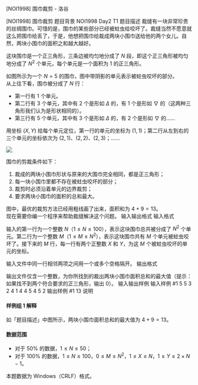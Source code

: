 



[NOI1998] 围巾裁剪 - 洛谷














[NOI1998] 围巾裁剪
题目背景
NOI1998 Day2 T1
题目描述
裁缝有一块非常珍贵的丝绸围巾。可惜的是，围巾的某些部分已经被蛀虫给咬坏了。裁缝当然不愿意就这么把围巾给丢了，于是，他想把围巾给裁成两块小围巾送给他的两个女儿。自然，两块小围巾的面积之和越大越好。

这块围巾是一个正三角形，三条边被均匀地分成了 $N$ 段，即这个正三角形被均匀地分成了 $N^2$ 个单元，每个单元是一个面积为 $1$ 的正三角形。

如图所示为一个 $N=5$ 的围巾，图中带阴影的单元表示被蛀虫咬坏的部分。  
从上往下看，围巾被分成了 $N$ 行：
- 第一行有 $1$ 个单元。
- 第二行有 $3$ 个单元，其中有 $2$ 个是形如 $\Delta$ 的，有 $1$ 个是形如 $\nabla$ 的（这两种三角形我们认为是形状相同的）。
- 第三行有 $5$ 个单元，其中有 $3$ 个是形如 $\Delta$ 的，有 $2$ 个是形如 $\nabla$ 的……

用坐标 $(X,Y)$ 给每个单元定位，第一行的单元的坐标为 $(1,1)$；第二行从左到右的三个单元的坐标依次为 $(2,1)$、$(2,2)$、$(2,3)$；……

![](https://cdn.luogu.com.cn/upload/image_hosting/rwklebsy.png)

围巾的剪裁条件如下：  
  1. 裁成的两块小围巾形状与原来的大围巾完全相同，都是正三角形；
  2. 每一块小围巾里都不存在被蛀虫咬坏的部分；
  3. 裁剪时必须沿着单元的边界裁剪；
  4. 要求两块小围巾的面积的总和最大。

图中，最优的裁剪方法已经用粗线画了出来，面积和为 $4+9=13$。  
现在需要你编一个程序来帮助裁缝解决这个问题。
输入输出格式
输入格式

输入的第一行为一个整数 $N$（$1\leq N\leq100$），表示这块围巾总共被分成了 $N^2$ 个单元。第二行为一个整数 $M$（$1\leq M\leq N^2$），表示这块围巾共有 $M$ 个单元被蛀虫咬坏了。接下来的 $M$ 行，每一行有两个正整数 $X$ 和 $Y$，为这 $M$ 个被蛀虫咬坏的单元的坐标。

输入文件中同一行相邻两项之间用一个或多个空格隔开。
输出格式

输出文件仅含一个整数，为你所找到的裁出两块小围巾面积总和的最大值（提示：如果找不到两个符合要求的正三角形，输出 $0$）。
输入输出样例
输入样例 #1
5
5
3 2
4 1
4 4
5 4
5 2
输出样例 #1
13
说明
#### 样例组 $\bm 1$ 解释

如「题目描述」中图所示，两块小围巾面积总和的最大值为 $4+9=13$。

#### 数据范围

- 对于 $50\%$ 的数据，$1\leq N\leq50$；
- 对于 $100\%$ 的数据，$1\leq N\leq100$，$0\leq M\leq N^2$，$1\leq X\leq N$，$1\leq Y\leq 2\times N-1$。

本题数据为 Windows（CRLF）格式。






